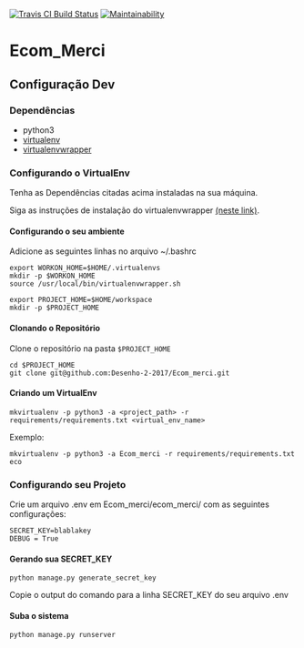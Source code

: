 [![Travis CI Build Status](https://travis-ci.org/Desenho-2-2017/Ecom_merci.svg?branch=master)](https://travis-ci.org/Desenho-2-2017/Ecom_merci)
[![Maintainability](https://api.codeclimate.com/v1/badges/e7017a44b920559d9940/maintainability)](https://codeclimate.com/github/Desenho-2-2017/Ecom_merci/maintainability)

# Ecom_Merci

## Configuração Dev

### Dependências
* python3
* [virtualenv](https://virtualenv.pypa.io/en/stable/)
* [virtualenvwrapper](https://virtualenvwrapper.readthedocs.io/en/latest/)

### Configurando o VirtualEnv
Tenha as Dependências citadas acima instaladas na sua máquina.

Siga as instruções de instalação do virtualenvwrapper [(neste link)](https://virtualenvwrapper.readthedocs.io/en/latest/).

#### Configurando o seu ambiente
Adicione as seguintes linhas no arquivo ~/.bashrc
```
export WORKON_HOME=$HOME/.virtualenvs
mkdir -p $WORKON_HOME
source /usr/local/bin/virtualenvwrapper.sh

export PROJECT_HOME=$HOME/workspace
mkdir -p $PROJECT_HOME
```

#### Clonando o Repositório
Clone o repositório na pasta ```$PROJECT_HOME```

```
cd $PROJECT_HOME
git clone git@github.com:Desenho-2-2017/Ecom_merci.git
```

#### Criando um VirtualEnv
```
mkvirtualenv -p python3 -a <project_path> -r requirements/requirements.txt <virtual_env_name>
```

Exemplo:
```
mkvirtualenv -p python3 -a Ecom_merci -r requirements/requirements.txt eco
```

### Configurando seu Projeto
Crie um arquivo .env em Ecom_merci/ecom_merci/ com as seguintes configurações:

```
SECRET_KEY=blablakey
DEBUG = True
```

#### Gerando sua SECRET_KEY

```
python manage.py generate_secret_key
```
Copie o output do comando para a linha SECRET_KEY do seu arquivo .env

#### Suba o sistema
```
python manage.py runserver
```
